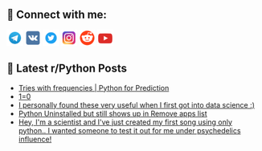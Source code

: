 ## 🔎 Connect with me:
[<img src="https://github.com/bullbesh/bullbesh/blob/main/images/Telegram.png" width="32" height="32" />](https://t.me/bullbesh)
[<img src="https://github.com/bullbesh/bullbesh/blob/main/images/VK.png" width="32" height="32" />](https://vk.com/bullbesh)
[<img src="https://github.com/bullbesh/bullbesh/blob/main/images/Twitter.png" width="32" height="32" />](https://twitter.com/bullbesh1)
[<img src="https://github.com/bullbesh/bullbesh/blob/main/images/Instagram.png" width="32" height="32" />](https://www.instagram.com/bullbesh)
[<img src="https://github.com/bullbesh/bullbesh/blob/main/images/Reddit.png" width="32" height="32" />](https://www.reddit.com/user/bullbesh)
[<img src="https://github.com/bullbesh/bullbesh/blob/main/images/YouTube.png" width="32" height="32" />](https://www.youtube.com/channel/UCtfjRs6uzgq5mfm8S06WTcg)

## 📕 Latest r/Python Posts
<!-- BLOG-POST-LIST:START -->
- [Tries with frequencies | Python for Prediction](https://www.reddit.com/r/Python/comments/zxb8bg/tries_with_frequencies_python_for_prediction/)
- [1=0](https://www.reddit.com/r/Python/comments/zxb194/10/)
- [I personally found these very useful when I first got into data science :&rpar;](https://www.reddit.com/r/Python/comments/zx7pkd/i_personally_found_these_very_useful_when_i_first/)
- [Python Uninstalled but still shows up in Remove apps list](https://www.reddit.com/r/Python/comments/zx73px/python_uninstalled_but_still_shows_up_in_remove/)
- [Hey, I&#39;m a scientist and I&#39;ve just created my first song using only python.. I wanted someone to test it out for me under psychedelics influence!](https://www.reddit.com/r/Python/comments/zx6vv5/hey_im_a_scientist_and_ive_just_created_my_first/)
<!-- BLOG-POST-LIST:END -->
